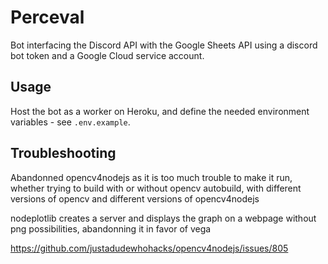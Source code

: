 # Perceval
Bot interfacing the Discord API with the Google Sheets API using a discord bot token and a Google Cloud service account.

## Usage
Host the bot as a worker on Heroku, and define the needed environment variables - see `.env.example`.

## Troubleshooting

Abandonned opencv4nodejs as it is too much trouble to make it run, whether
trying to build with or without opencv autobuild, with different versions of
opencv and different versions of opencv4nodejs

nodeplotlib creates a server and displays the graph on a webpage without png
possibilities, abandonning it in favor of vega

https://github.com/justadudewhohacks/opencv4nodejs/issues/805
